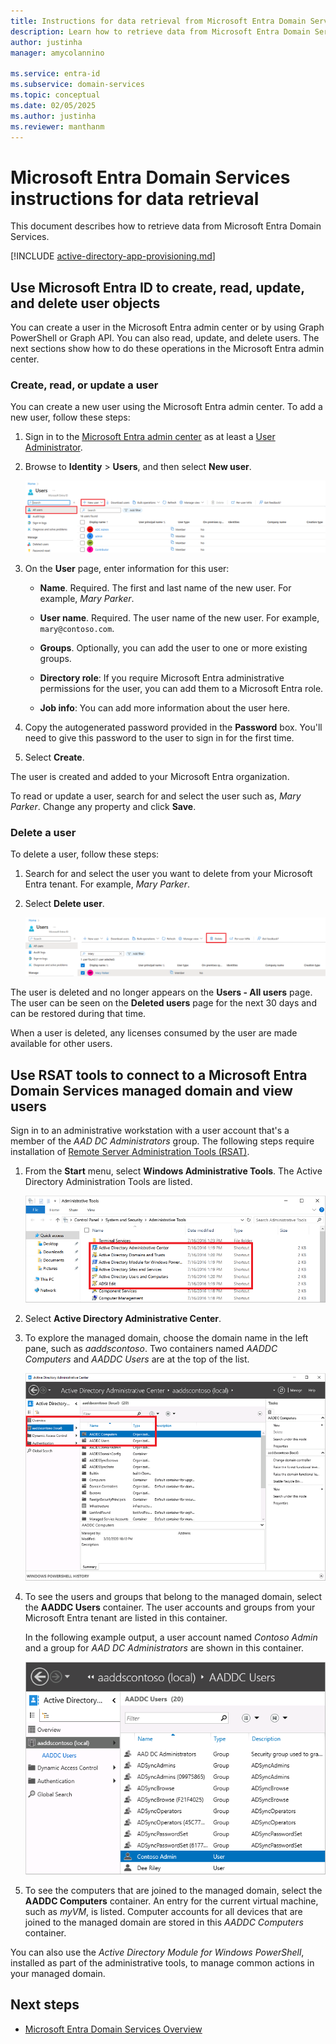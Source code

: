 ```yaml
---
title: Instructions for data retrieval from Microsoft Entra Domain Services | Microsoft Docs
description: Learn how to retrieve data from Microsoft Entra Domain Services.
author: justinha
manager: amycolannino

ms.service: entra-id
ms.subservice: domain-services
ms.topic: conceptual
ms.date: 02/05/2025
ms.author: justinha
ms.reviewer: manthanm
---
```


# Microsoft Entra Domain Services instructions for data retrieval

This document describes how to retrieve data from Microsoft Entra Domain Services.

[!INCLUDE [active-directory-app-provisioning.md](~/includes/azure-docs-pr/gdpr-intro-sentence.md)]

<a name='use-azure-active-directory-to-create-read-update-and-delete-user-objects'></a>

## Use Microsoft Entra ID to create, read, update, and delete user objects

You can create a user in the Microsoft Entra admin center or by using Graph PowerShell or Graph API. You can also read, update, and delete users. The next sections show how to do these operations in the Microsoft Entra admin center. 

### Create, read, or update a user

You can create a new user using the Microsoft Entra admin center.
To add a new user, follow these steps:

1. Sign in to the [Microsoft Entra admin center](https://entra.microsoft.com) as at least a [User Administrator](/azure/active-directory/roles/permissions-reference#user-administrator).

1. Browse to **Identity** > **Users**, and then select **New user**.

    ![Add a user through Users - All users in Microsoft Entra ID](./media/tutorial-create-management-vm/add-user-in-users-all-users.png)

1. On the **User** page, enter information for this user:

   - **Name**. Required. The first and last name of the new user. For example, *Mary Parker*.

   - **User name**. Required. The user name of the new user. For example, `mary@contoso.com`.

   - **Groups**. Optionally, you can add the user to one or more existing groups. 

   - **Directory role**: If you require Microsoft Entra administrative permissions for the user, you can add them to a Microsoft Entra role. 

   - **Job info**: You can add more information about the user here.

1. Copy the autogenerated password provided in the **Password** box. You'll need to give this password to the user to sign in for the first time.

1. Select **Create**.

The user is created and added to your Microsoft Entra organization.

To read or update a user, search for and select the user such as, *Mary Parker*. Change any property and click **Save**. 

### Delete a user

To delete a user, follow these steps:

1. Search for and select the user you want to delete from your Microsoft Entra tenant. For example, *Mary Parker*.

1. Select **Delete user**.

   ![Users - All users page with Delete user highlighted](./media/tutorial-create-management-vm/delete-user-all-users-blade.png)


The user is deleted and no longer appears on the **Users - All users** page. The user can be seen on the **Deleted users** page for the next 30 days and can be restored during that time. 

When a user is deleted, any licenses consumed by the user are made available for other users.

<a name='use-rsat-tools-to-connect-to-an-azure-ad-ds-managed-domain-and-view-users'></a>

## Use RSAT tools to connect to a Microsoft Entra Domain Services managed domain and view users

Sign in to an administrative workstation with a user account that's a member of the *AAD DC Administrators* group. The following steps require installation of [Remote Server Administration Tools (RSAT)](tutorial-create-management-vm.md#install-active-directory-administrative-tools).

1. From the **Start** menu, select **Windows Administrative Tools**. The Active Directory Administration Tools are listed.

    ![List of Administrative Tools installed on the server](./media/tutorial-create-management-vm/list-admin-tools.png)

1. Select **Active Directory Administrative Center**.
1. To explore the managed domain, choose the domain name in the left pane, such as *aaddscontoso*. Two containers named *AADDC Computers* and *AADDC Users* are at the top of the list.

    ![List the available containers part of the managed domain](./media/tutorial-create-management-vm/entra-administrative-center.png)

1. To see the users and groups that belong to the managed domain, select the **AADDC Users** container. The user accounts and groups from your Microsoft Entra tenant are listed in this container.

    In the following example output, a user account named *Contoso Admin* and a group for *AAD DC Administrators* are shown in this container.

    ![View the list of Microsoft Entra Domain Services domain users in the Active Directory Administrative Center](./media/tutorial-create-management-vm/list-azure-ad-users.png)

1. To see the computers that are joined to the managed domain, select the **AADDC Computers** container. An entry for the current virtual machine, such as *myVM*, is listed. Computer accounts for all devices that are joined to the managed domain are stored in this *AADDC Computers* container.

You can also use the *Active Directory Module for Windows PowerShell*, installed as part of the administrative tools, to manage common actions in your managed domain.

## Next steps
* [Microsoft Entra Domain Services Overview](overview.md)
